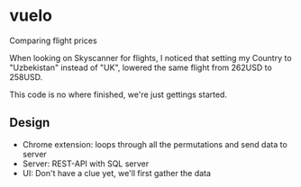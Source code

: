 # vuelo
Comparing flight prices

When looking on Skyscanner for flights,
I noticed that setting my Country to "Uzbekistan" instead of "UK",
lowered the same flight from 262USD to 258USD.

This code is no where finished,
we're just gettings started.

## Design

+ Chrome extension: loops through all the permutations and send data to server
+ Server: REST-API with SQL server
+ UI: Don't have a clue yet, we'll first gather the data
